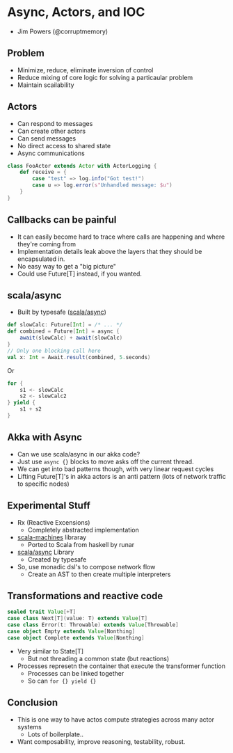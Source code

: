 # Async, Actors, and IOC

* Jim Powers (@corruptmemory)

## Problem

* Minimize, reduce, eliminate inversion of control
* Reduce mixing of core logic for solving a particaular problem
* Maintain scailability

## Actors

* Can respond to messages
* Can create other actors
* Can send messages
* No direct access to shared state
* Async communications

```scala
class FooActor extends Actor with ActorLogging {
    def receive = {
        case "test" => log.info("Got test!")
        case u => log.error(s"Unhandled message: $u")
    }
}
```

## Callbacks can be painful

* It can easily become hard to trace where calls are happening and where they're coming from
* Implementation details leak above the layers that they should be encapsulated in.
* No easy way to get a "big picture"
* Could use Future[T] instead, if you wanted.

## scala/async

* Built by typesafe ([scala/async])

[scala/async]: http://github.com/scala/async

```scala
def slowCalc: Future[Int] = /* ... */
def combined = Future[Int] = async {
    await(slowCalc) + await(slowCalc)
}
// Only one blocking call here
val x: Int = Await.result(combined, 5.seconds)
```

Or

```scala
for {
    s1 <- slowCalc
    s2 <- slowCalc2
} yield {
    s1 + s2
}
```

## Akka with Async

* Can we use scala/async in our akka code?
* Just use `async {}` blocks to move asks off the current thread.
* We can get into bad patterns though, with very linear request cycles
* Lifting Future[T]'s in akka actors is an anti pattern (lots of network traffic to specific nodes)

## Experimental Stuff

* Rx (Reactive Excensions)
  * Completely abstracted implementation
* [scala-machines] libraray
  * Ported to Scala from haskell by runar
* [scala/async] Library
  * Created by typesafe
* So, use monadic dsl's to compose network flow
  * Create an AST to then create multiple interpreters

[scala/async]: https://github.com/scala/async
[scala-machines]: https://github.com/runarorama/scala-machines

## Transformations and reactive code

```scala
sealed trait Value[+T]
case class Next[T](value: T) extends Value[T]
case class Error(t: Throwable) extends Value[Throwable]
case object Empty extends Value[Nonthing]
case object Complete extends Value[Nonthing]
```

* Very similar to State[T]
  * But not threading a common state (but reactions)
* Processes represetn the container that execute the transformer function
  * Processes can be linked together
  * So can `for {} yield {}`

## Conclusion

* This is one way to have actos compute strategies across many actor systems
  * Lots of boilerplate..
* Want composability, improve reasoning, testability, robust.
